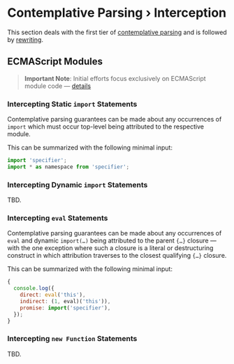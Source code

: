 ﻿# Contemplative Parsing › Interception

This section deals with the first tier of [contemplative parsing](./Contemplative-Parsing.md) and is followed by [rewriting](./Contemplative-Rewriting.md).

## ECMAScript Modules

> **Important Note**: Initial efforts focus exclusively on ECMAScript module code — [details](./Contemplative-Parsing.md#ecmascript-modules)

### Intercepting Static `import` Statements

Contemplative parsing guarantees can be made about any occurrences of `import` which must occur top-level being attributed to the respective module.

This can be summarized with the following minimal input:

```js
import 'specifier';
import * as namespace from 'specifier';
```

### Intercepting Dynamic `import` Statements

TBD.

### Intercepting `eval` Statements

Contemplative parsing guarantees can be made about any occurrences of `eval` and dynamic `import(…)` being attributed to the parent `{…}` closure — with the one exception where such a closure is a literal or destructuring construct in which attribution traverses to the closest qualifying `{…}` closure.

This can be summarized with the following minimal input:

```js
{
  console.log({
    direct: eval('this'),
    indirect: (1, eval)('this')),
    promise: import('specifier'),
  });
}
```

### Intercepting `new Function` Statements

TBD.
